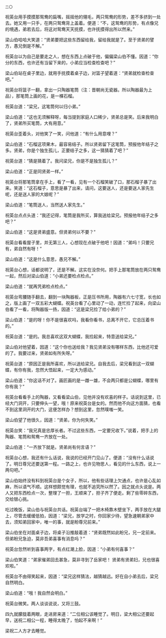     二〇 

   祝英台用手摸摸那鸳鸯的扁嘴，摇摇他的翎毛，两只鸳鸯的形势，差不多挤到一处去。她又用一只手，在两只鸳鸯背上盖着。便道：“不，这鸳鸯的形势，有点像兄的境遇，弟若去后，将这对鸳鸯天天抚摸，也许抚摸得出所以然来。”

   梁山伯哈哈大笑道：“贤弟要把这些东西留给我，留给我就是了。至于贤弟的譬方，愚兄倒是不解。”

   祝英台以为自己是要走之人，想在东西上点破于他，偏偏梁山伯不懂。因道：“你分的东西，也许还有当留下来的，小弟应当检查检查吧？”

   梁山伯站在桌子里边，就用手抚摸着桌子边，对篮子望着道：“贤弟就检查检查吧。”

   祝英台将篮子一翻，拿出一只陶器笔筒（注：晋朝尚无瓷器。所以陶器最为上品），那笔筒上画的花，是一棵石榴。

   祝英台道：“梁兄，这笔筒何以归小弟。”

   梁山伯道：“这也无须解释呀，每当提到家庭人口稀少，贤弟总是笑。后来我明白了，贤弟所买笔筒，大有用意。”

   祝英台歪着头，对他笑了一笑，问他道：“有什么用意哩？”

   梁山伯道：“石榴这项果木，最容易结子。所以贤弟留下这笔筒，预报他年结子之多。贤弟，你是个独生孤儿，正要结子之多，这一猜猜着了吧？”

   祝英台道：“猜是猜着了。我问梁兄，你是不是独生孤儿？”

   梁山伯道：“正是同贤弟一样。”

   祝英台将那笔筒拿在手上，看了一看，见有一个石榴笑破了口，那石榴子暴了出来。笑道：“这石榴子，意思是暴了出来，请问，这要送人，还是要送人家先生呢，还是送人家的大娘呢？”

   梁山伯道：“笔筒送人，当然送人家先生。”

   祝英台点点头道：“我还记得，笔筒是我所买，算我送给梁兄。预报他年结子之多吧？”

   梁山伯道：“这是贤弟盛意。但贤弟何以不要？”

   祝英台看看屋子里，并无第三人，心想现在点破于他吧！因道：“弟吗！只要兄有，弟自然有呀！”

   梁山伯道：“这是什么意思，愚兄不解。”

   祝英台心想，话都说明了，还是不解。这实在没奈何。把手上那笔筒放在两只鸳鸯一起，然后对梁山伯道：“小弟还要检点检点。”

   梁山伯道：“就再凭弟检点检点。”

   祝英台弯腰随手翻去，翻到一块陶器板，正是压书所用，陶器有六七寸宽，长也如之，版上画了一双五彩大蝴蝶。祝英台看了心里动了一动，连忙捡了起来，向梁山伯看了一看，将陶器版一扬，因道：“这是梁兄捡了给小弟的？”

   梁山伯道：“是的呀！你不是很喜欢吗，我看你看书，总离不开它，它总压着书的。”

   祝英台道：“是的。我总喜欢这双大蝴蝶，我捡起来，特意送给梁兄。”

   梁山伯对他望着，因道：“这个你也送给我？我见贤弟没有哪样东西，比他还可爱的了。我要过来，贤弟如有所失呀。”

   祝英台道：“原因正是我所喜欢，所以送给梁兄。自我去后，梁兄看到这一双蝴蝶，有你有我，忽然大悟起来，一定大为感动。”

   梁山伯道：“你这话不对了。画匠画的是一雌一雄，不会两只都是公蝴蝶，哪里有你有我？”

   祝英台看看手上的陶器，又看看梁山伯，见他并没有欢喜的样子。话说到这里，已经大门洞开，只要伸头一望，哦！原来祝英台是女的。然而他不向这方面猜，也看不到这里洞开的大门，这便怎样办？想到这里，忽然噗嗤一笑。

   梁山伯望了他很久，因道：“贤弟，你为何失笑。”

   祝英台笑：“我兄真是忠厚长者。不过这些东西，一定要兄收下。”说着，把手上的陶器、笔筒和鸳鸯一齐放在一处。

   梁山伯道：“一齐放下就是。贤弟尚有何言语？”

   祝英台心想，我还有什么话说，我说的已经开门见山了。便道：“没有什么话说了。明日尊兄还要送第一程。一路之上，也许见物思人，看见的什么东西，说上一两句吧。”

   梁山伯始终没有料到祝英台是个女子，所以，他有些话理上欠通点，也许是心乱如麻，所以语气不顺。这样想颇觉有理，也就不追究所以然了。因之就点头说是。两人又把东西检点一次，整理了一担，王顺来了，担子齐了便走。剩了些零碎东西，交给银心挑。

   吃过晚饭，梁山伯与祝英台共话。祝英台端了一把木椅靠木壁坐下，两手放在大腿上，尽管去缓缓低拍，因道：“梁兄，放学之时，你回家少待，望急速朝弟家中去，须知弟回家中，唯一的事，就是盼尊兄前来。”

   梁山伯坐在对面桌子边，将桌子沿推敲着道：“贤弟既然如此盼兄，兄一定前来。但弟盼兄急迫，莫非吾弟喜事有消息吗？”

   祝英台忽然听到喜事两字，有点红潮上脸，因道：“小弟有何喜事？”

   梁山伯笑道：“弟家催弟回去甚急，莫非寻到了岳家吧！ 贤弟有贤弟妇，兄也很喜欢啦。”

   祝英台不由得笑起来，因道：“梁兄这样猜法，越猜越远。好在自小弟去后，梁兄自然明白。

   梁山伯道：“哦！我自然会明白。”

   祝英台微笑。两人谈谈说说，又将三鼓。

   四九就朦胧着两眼，走进房来道：“二位相公该睡觉了。明日，梁大相公还要起早，送祝二相公一程，睡得太晚了，怕起不来啊！”

   梁祝二人方才去睡觉。

